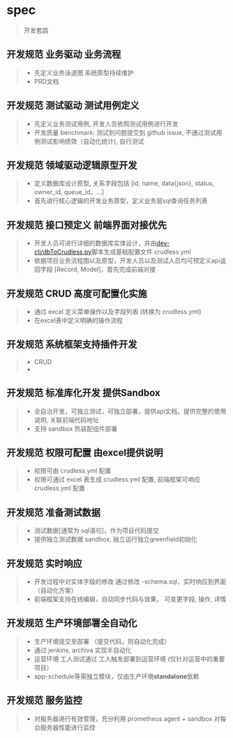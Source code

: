 # spec
> 开发套路

## 开发规范 业务驱动 业务流程
> * 先定义业务泳道图  系统原型持续维护
> * PRD文档

## 开发规范 测试驱动 测试用例定义
> * 先定义业务测试用例, 开发人员依照测试用例进行开发
> * 开发质量 benchmark: 测试到问题提交到 github issue, 不通过测试用例测试影响绩效（自动化统计), 自行测试

## 开发规范 领域驱动逻辑原型开发
> * 定义数据库设计原型, 关系字段包括 [id, name, data{json}, status, owner_id, queue_id，...]
> * 首先进行核心逻辑的开发业务原型，定义业务层sql查询任务列表


## 开发规范 接口预定义 前端界面对接优先
> *  开发人员可进行详细的数据库实体设计，并由[dev-cli/dbToCrudless.py](https://github.com/kequandian/dev-cli/blob/master/dbToCrudless.py)脚本生成基础配置文件 crudless.yml
> *  依据项目业务流程图以及原型，开发人员以及测试人员均可预定义api返回字段 [Record, Model]，首先完成前端对接


## 开发规范 CRUD 高度可配置化实施
> * 通过 excel 定义菜单操作以及字段列表 (转换为  crudless.yml)
> * 在excel表中定义明确的操作流程


## 开发规范 系统框架支持插件开发
> * CRUD 
> * 

## 开发规范 标准库化开发 提供Sandbox
> * 全自治开发，可独立测试，可独立部署，提供api文档，提供完整的使用说明, 关联前端代码地址
> * 支持 sandbox 热装配组件部署

## 开发规范 权限可配置 由excel提供说明
> * 权限可由  crudless.yml 配置
> * 权限可通过 excel 表生成 crudless.yml 配置, 前端框架可响应crudless.yml 配置

## 开发规范  准备测试数据
> * 测试数据[通常为 sql语句]，作为项目代码提交
> * 提供独立测试数据 sandbox, 独立运行独立greenfield初始化

## 开发规范  实时响应  
> * 开发过程中对实体字段的修改 通过修改 -schema.sql，实时响应到界面（自动化方案）
> * 前端框架支持在线编辑，自动同步代码与效果， 可变更字段, 操作, 详情

## 开发规范  生产环境部署全自动化 
> * 生产环境提交至部署  （提交代码，则自动化完成）
> * 通过 jenkins, archiva 实现半自动化
> * 运营环境 工人测试通过  工人触发部署到运营环境  (仅针对运营中的重要项目）
> * app-schedule等需独立模块，仅由生产环境**standalone**依赖

## 开发规范 服务监控
> * 对服务器进行有效管理，充分利用 prometheus agent + sandbox 对每台服务器性能进行监控
